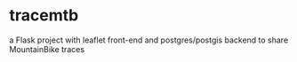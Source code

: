 # tracemtb
a Flask project with leaflet front-end and postgres/postgis backend to share MountainBike traces

